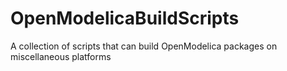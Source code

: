 OpenModelicaBuildScripts
========================

A collection of scripts that can build OpenModelica packages on miscellaneous platforms
